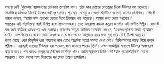 ভালো নেই ‘কুঁড়েঘর’ ব্যান্ডদলের ভোকাল তাসরিফ খান। তাঁর ডান চোখের ভেতরের দিকে টিউমার ধরা পড়েছে। সামাজিক মাধ্যমে নিজেই দিলেন এই দুঃসংবাদ। শুক্রবার ফেসবুকে দেওয়া স্ট্যাটাসে এ তথ্য জানান তাসরিফ। পোস্টে গায়ক বলেন, ‘আমার ডান চোখের ভেতর দিকে টিউমার ধরা পড়েছে। আমার জন্য দোয়া করবেন।’  
গায়কের এই স্ট্যাটাসের পরই উদ্বিগ্ন হয়ে পড়েন ভক্তরা। দ্রুত আরোগ্য কামনা করেন জনপ্রিয় এই সংগীতশিল্পীর। কমেন্ট বক্স ভরে উঠেছে একের পর এক মন্তব্যে। ভক্তদের সান্ত্বনা জানিয়ে তাসরিফ লেখেন, ‘একদম দুশ্চিন্তা করার প্রয়োজন নেই। আপনাদের যে কারও দোয়া কবুল হয়ে গেলে দেখবেন আল্লাহর দয়ায় দ্রুত সুস্থ হয়ে গেছি ইনশা আল্লাহ।’  
জানা গেছে, বেশ কিছুদিন ধরে গায়কের ডান চোখে অঞ্জলির মতো সমস্যা দেখা দেয়। চিকিৎসকের কাছে গিয়ে করান পরীক্ষা। এরপরই চোখের টিউমার ধরা পড়েছে বলে জানতে পারেন তিনি। এখন সার্জারির মাধ্যমে টিউমার অপসারণ করতে হবে। গত বছরও অসুস্থ হয়েছিলেন তাসরিফ খান। জানিয়েছিলেন তিনি ‘ফেসিয়াল প্যারালাইসিস’ রোগে আক্রান্ত। তবে কয়েক মাস বিশ্রামের পর সেরে ওঠেন তাসরিফ।
